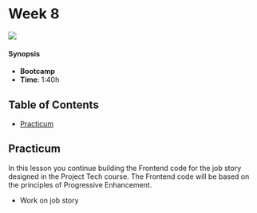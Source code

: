 <!--lint disable no-html-->

# Week 8

![][cover]

#### Synopsis

*   **Bootcamp**
*   **Time**: 1:40h

## Table of Contents
* [Practicum](#practicum)


## Practicum
In this lesson you continue building the Frontend code for the job story designed in the Project Tech course. The Frontend code  will be based on the principles of Progressive Enhancement.

* Work on job story

[cover]: https://eloquentjavascript.net/img/chapter_picture_21.jpg

